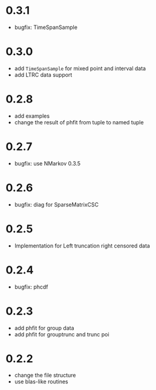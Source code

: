 # 0.3.1

- bugfix: TimeSpanSample

# 0.3.0

- add `TimeSpanSample` for mixed point and interval data
- add LTRC data support

# 0.2.8

- add examples
- change the result of phfit from tuple to named tuple

# 0.2.7

- bugfix: use NMarkov 0.3.5

# 0.2.6

- bugfix: diag for SparseMatrixCSC

# 0.2.5

- Implementation for Left truncation right censored data

# 0.2.4

- bugfix: phcdf

# 0.2.3

- add phfit for group data
- add phfit for grouptrunc and trunc poi

# 0.2.2

- change the file structure
- use blas-like routines

